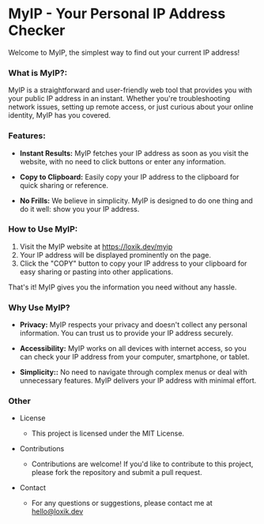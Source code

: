 # MyIP - Your Personal IP Address Checker

Welcome to MyIP, the simplest way to find out your current IP address!

### What is MyIP?: 
MyIP is a straightforward and user-friendly web tool that provides you with your public IP address in an instant. Whether you're troubleshooting network issues, setting up remote access, or just curious about your online identity, MyIP has you covered.

### Features:
- **Instant Results:** MyIP fetches your IP address as soon as you visit the website, with no need to click buttons or enter any information.

- **Copy to Clipboard:** Easily copy your IP address to the clipboard for quick sharing or reference.

- **No Frills:** We believe in simplicity. MyIP is designed to do one thing and do it well: show you your IP address.

### How to Use MyIP:
1. Visit the MyIP website at https://loxik.dev/myip
2. Your IP address will be displayed prominently on the page.
3. Click the "COPY" button to copy your IP address to your clipboard for easy sharing or pasting into other applications.

That's it! MyIP gives you the information you need without any hassle.

### Why Use MyIP?
- **Privacy:** MyIP respects your privacy and doesn't collect any personal information. You can trust us to provide your IP address securely.

- **Accessibility:** MyIP works on all devices with internet access, so you can check your IP address from your computer, smartphone, or tablet.

- **Simplicity::** No need to navigate through complex menus or deal with unnecessary features. MyIP delivers your IP address with minimal effort.

### Other
- License
    - This project is licensed under the MIT License.

- Contributions
    - Contributions are welcome! If you'd like to contribute to this project, please fork the repository and submit a pull request.

- Contact
    - For any questions or suggestions, please contact me at hello@loxik.dev
